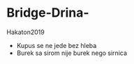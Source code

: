 # Bridge-Drina-
Hakaton2019


- Kupus se ne jede bez hleba 
- Burek sa sirom nije burek nego sirnica

